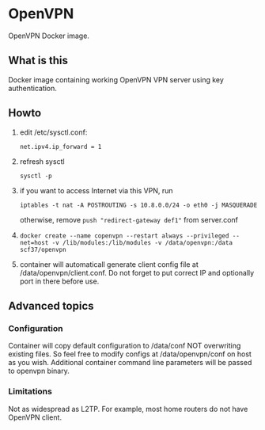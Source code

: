 # OpenVPN
OpenVPN Docker image.

## What is this

Docker image containing working OpenVPN VPN server using key authentication.

## Howto

1. edit /etc/sysctl.conf:

    `net.ipv4.ip_forward = 1`
2. refresh sysctl

    `sysctl -p`
3. if you want to access Internet via this VPN, run

    `iptables -t nat -A POSTROUTING -s 10.8.0.0/24 -o eth0 -j MASQUERADE`

    otherwise, remove `push "redirect-gateway def1"` from server.conf

4. `docker create --name copenvpn --restart always --privileged --net=host -v /lib/modules:/lib/modules -v /data/openvpn:/data scf37/openvpn`
5. container will automaticall generate client config file at /data/openvpn/client.conf. Do not forget to put correct IP and optionally port in there before use.

## Advanced topics

### Configuration

Container will copy default configuration to /data/conf NOT overwriting existing files. So feel free to modify configs at /data/openvpn/conf on host as you wish.
Additional container command line parameters will be passed to openvpn binary.

### Limitations

Not as widespread as L2TP. For example, most home routers do not have OpenVPN client.
